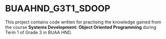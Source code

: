 # BUAAHND_G3T1_SDOOP

This project contains code written for practising the knowledge gained from the course **Systems Development: Object Oriented Programming** during Term 1 of Grade 3 in BUAA HND.